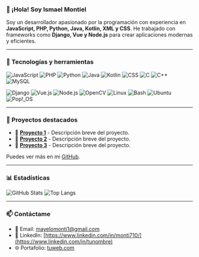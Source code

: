 ### 👋 ¡Hola! Soy Ismael Montiel 
Soy un desarrollador apasionado por la programación con experiencia en **JavaScript, PHP, Python, Java, Kotlin, XML y CSS**. He trabajado con frameworks como **Django, Vue y Node.js** para crear aplicaciones modernas y eficientes.

---

### 🚀 Tecnologías y herramientas

![JavaScript](https://img.shields.io/badge/JavaScript-F7DF1E?style=for-the-badge&logo=javascript&logoColor=black)
![PHP](https://img.shields.io/badge/PHP-777BB4?style=for-the-badge&logo=php&logoColor=white)
![Python](https://img.shields.io/badge/Python-3776AB?style=for-the-badge&logo=python&logoColor=white)
![Java](https://img.shields.io/badge/Java-007396?style=for-the-badge&logo=java&logoColor=white)
![Kotlin](https://img.shields.io/badge/Kotlin-0095D5?style=for-the-badge&logo=kotlin&logoColor=white)
![CSS](https://img.shields.io/badge/CSS-1572B6?style=for-the-badge&logo=css3&logoColor=white)
![C](https://img.shields.io/badge/c-%2300599C.svg?style=for-the-badge&logo=c&logoColor=white)
![C++](https://img.shields.io/badge/c++-%2300599C.svg?style=for-the-badge&logo=c%2B%2B&logoColor=white)
![MySQL](https://img.shields.io/badge/mysql-4479A1.svg?style=for-the-badge&logo=mysql&logoColor=white)

![Django](https://img.shields.io/badge/Django-092E20?style=for-the-badge&logo=django&logoColor=white)
![Vue.js](https://img.shields.io/badge/Vue.js-4FC08D?style=for-the-badge&logo=vue.js&logoColor=white)
![Node.js](https://img.shields.io/badge/Node.js-339933?style=for-the-badge&logo=node.js&logoColor=white)
![OpenCV](https://img.shields.io/badge/opencv-%23white.svg?style=for-the-badge&logo=opencv&logoColor=white)
![Linux](https://img.shields.io/badge/Linux-FCC624?style=for-the-badge&logo=linux&logoColor=black)
![Bash](https://img.shields.io/badge/Shell_Script-121011?style=for-the-badge&logo=gnu-bash&logoColor=white)
![Ubuntu](https://img.shields.io/badge/Ubuntu-E95420?style=for-the-badge&logo=ubuntu&logoColor=white)\
![Pop!_OS](https://img.shields.io/badge/Pop!_OS-48B9C7?style=for-the-badge&logo=popos&logoColor=white)


---

### 📌 Proyectos destacados
- 🔹 **[Proyecto 1](#)** - Descripción breve del proyecto.
- 🔹 **[Proyecto 2](#)** - Descripción breve del proyecto.
- 🔹 **[Proyecto 3](#)** - Descripción breve del proyecto.

Puedes ver más en mi [GitHub](https://github.com/Monti710).

---

### 📊 Estadísticas
![GitHub Stats](https://github-readme-stats.vercel.app/api?username=TuUsuario&show_icons=true&theme=radical)
![Top Langs](https://github-readme-stats.vercel.app/api/top-langs/?username=TuUsuario&layout=compact&theme=radical)

---

### 📫 Contáctame
- 📩 Email: [mayelomonti1@gmail.com](mailto:tuemail@example.com)
- 💼 LinkedIn: [https://www.linkedin.com/in/monti710/](https://www.linkedin.com/in/tunombre)
- 🌐 Portafolio: [tuweb.com](https://tuweb.com)
